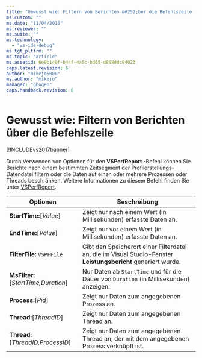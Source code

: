 ```yaml
---
title: "Gewusst wie: Filtern von Berichten &#252;ber die Befehlszeile | Microsoft Docs"
ms.custom: ""
ms.date: "11/04/2016"
ms.reviewer: ""
ms.suite: ""
ms.technology: 
  - "vs-ide-debug"
ms.tgt_pltfrm: ""
ms.topic: "article"
ms.assetid: 6e9b140f-b44f-4a5c-bd65-d868ddc94023
caps.latest.revision: 6
author: "mikejo5000"
ms.author: "mikejo"
manager: "ghogen"
caps.handback.revision: 6
---
```

# Gewusst wie: Filtern von Berichten &#252;ber die Befehlszeile
[!INCLUDE[vs2017banner](../code-quality/includes/vs2017banner.md)]

Durch Verwenden von Optionen für den **VSPerfReport** \-Befehl können Sie Berichte nach einem bestimmten Zeitsegment der Profilerstellungs\-Datendatei filtern oder die Daten auf einen oder mehrere Prozessen oder Threads beschränken.  Weitere Informationen zu diesem Befehl finden Sie unter [VSPerfReport](../profiling/vsperfreport.md).  
  
|Optionen|**Beschreibung**|  
|--------------|----------------------|  
|**StartTime:**\[*Value*\]|Zeigt nur nach einem Wert \(in Millisekunden\) erfasste Daten an.|  
|**EndTime:**\[*Value*\]|Zeigt nur vor einem Wert \(in Millisekunden\) erfasste Daten an.|  
|**FilterFile:** `VSPFFile`|Gibt den Speicherort einer Filterdatei an, die im Visual Studio\-Fenster **Leistungsbericht** generiert wurde.|  
|**MsFilter:**\[*StartTime,Duration*\]|Nur Daten ab `StartTime` und für die Dauer von `Duration` \(in Millisekunden\) anzeigen.|  
|**Process:**\[*Pid*\]|Zeigt nur Daten zum angegebenen Prozess an.|  
|**Thread:**\[*ThreadID*\]|Zeigt nur Daten zum angegebenen Thread an.|  
|**Thread:**\[*ThreadID,ProcessID*\]|Zeigt nur Daten zum angegebenen Thread an, der mit dem angegebenen Prozess verknüpft ist.|